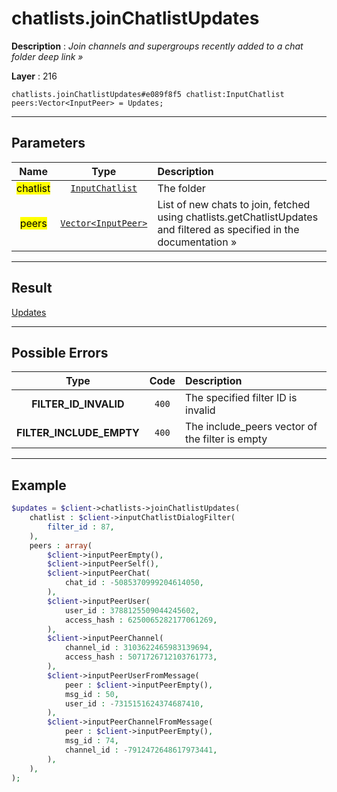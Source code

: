 # chatlists.joinChatlistUpdates

**Description** : *Join channels and supergroups recently added to a chat folder deep link &raquo;*

**Layer** : 216

```tl
chatlists.joinChatlistUpdates#e089f8f5 chatlist:InputChatlist peers:Vector<InputPeer> = Updates;
```

---

## Parameters

| Name | Type | Description |
| :---: | :---: | :--- |
| <mark>chatlist</mark> | [`InputChatlist`](type/InputChatlist) | The folder |
| <mark>peers</mark> | [`Vector<InputPeer>`](type/InputPeer) | List of new chats to join, fetched using chatlists.getChatlistUpdates and filtered as specified in the documentation » |

---

## Result

[Updates](type/Updates)

---

## Possible Errors

| Type | Code | Description |
| :---: | :---: | :--- |
| **FILTER_ID_INVALID** | `400` | The specified filter ID is invalid |
| **FILTER_INCLUDE_EMPTY** | `400` | The include_peers vector of the filter is empty |

---

## Example

```php
$updates = $client->chatlists->joinChatlistUpdates(
	chatlist : $client->inputChatlistDialogFilter(
		filter_id : 87,
	),
	peers : array(
		$client->inputPeerEmpty(),
		$client->inputPeerSelf(),
		$client->inputPeerChat(
			chat_id : -5085370999204614050,
		),
		$client->inputPeerUser(
			user_id : 3788125509044245602,
			access_hash : 6250065282177061269,
		),
		$client->inputPeerChannel(
			channel_id : 3103622465983139694,
			access_hash : 5071726712103761773,
		),
		$client->inputPeerUserFromMessage(
			peer : $client->inputPeerEmpty(),
			msg_id : 50,
			user_id : -7315151624374687410,
		),
		$client->inputPeerChannelFromMessage(
			peer : $client->inputPeerEmpty(),
			msg_id : 74,
			channel_id : -7912472648617973441,
		),
	),
);
```